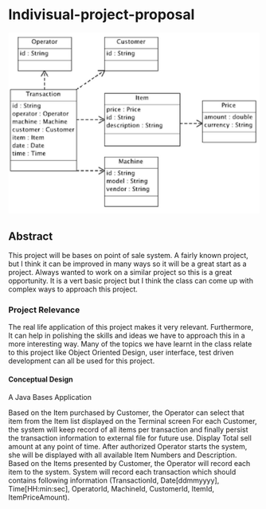 # Indivisual-project-proposal

![alt text](https://github.com/dawudi284/Indivisual-project-proposal/blob/master/UML.JPG)

## Abstract
This project will be bases on point of sale system. A fairly known project, but I think it can be improved in many ways so it will be a great start as a project. Always wanted to work on a similar project so this is a great opportunity. It is a vert basic project but I think the class can come up with complex ways to approach this project.

### Project Relevance
The real life application of this project makes it very relevant. Furthermore, It can help in polishing the skills and ideas we have to approach this in a more interesting way. Many of the topics we have learnt in the class relate to this project like Object Oriented Design, user interface, test driven development can all be used for this project.

#### Conceptual Design

A Java Bases Application

Based on the Item purchased by Customer, the Operator can select that item from the Item list displayed on the Terminal screen
For each Customer, the system will keep record of all items per transaction and finally persist the transaction information to external file for future use. Display Total sell amount at any point of time. After authorized Operator starts the system, she will be displayed with all available Item Numbers and Description. Based on the Items presented by Customer, the Operator will record each item to the system. System will record each transaction which should contains following information (TransactionId, Date[ddmmyyyy], Time[HH:min:sec], OperatorId, MachineId, CustomerId,  ItemId, ItemPriceAmount).

